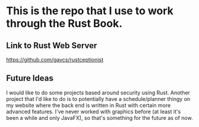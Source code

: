 # This is the repo that I use to work through the Rust Book.

## Link to Rust Web Server
https://github.com/gavcs/rustceptionist

## Future Ideas
I would like to do some projects based around security using Rust. Another project that I'd like to do is to potentially have a schedule/planner thingy on my website where the back end is written in Rust with certain more advanced features. I've never worked with graphics before (at least it's been a while and only JavaFX), so that's something for the future as of now.
